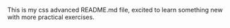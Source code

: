 This is my css advanced README.md file, excited to learn something new with more practical exercises.
